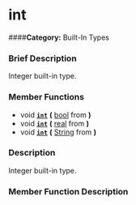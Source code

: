 #  int  
####**Category:** Built-In Types

###  Brief Description  
Integer built-in type.

###  Member Functions 
  * void  **[`int`](#int)**  **(** [bool](class_bool) from  **)**
  * void  **[`int`](#int)**  **(** [real](class_real) from  **)**
  * void  **[`int`](#int)**  **(** [String](class_string) from  **)**

###  Description  
Integer built-in type.

###  Member Function Description  
